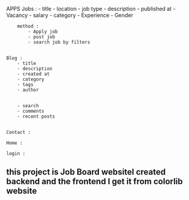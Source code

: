 APPS
    Jobs :
        - title
        - location
        - job type
        - description
        - published at
        - Vacancy
        - salary
        - category
        - Experience
        - Gender

        method :
            - Apply job
            - post job
            - search job by filters


    Blog :
        - title
        - description
        - created at
        - category
        - tags
        - author


        - search
        - comments
        - recent posts


    Contact :

    Home :

    login :

## this project is Job Board websiteI created backend and the frontend I get it from colorlib website






